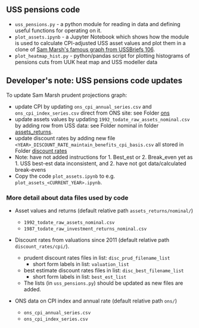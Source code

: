 
## USS pensions code
- `uss_pensions.py` - a python module for reading in data and defining useful functions for operating on it.
- `plot_assets.ipynb` - a Jupyter Notebook which shows how the module is used to calculate CPI-adjusted USS asset values and plot them in a clone of [Sam Marsh's famous graph from USSBriefs 106](https://medium.com/ussbriefs/how-extreme-prudence-and-misguided-risk-management-sent-the-uss-into-crisis-baf78c35d9e1).
- `plot_heatmap_hist.py` - python/pandas script for plotting histograms of pensions cuts from UUK heat map and USS modeller data

## Developer's note: USS pensions code updates

To update Sam Marsh prudent projections graph: 

- update CPI by updating `ons_cpi_annual_series.csv` and `ons_cpi_index_series.csv` direct from ONS site: see Folder [ons](https://github.com/SussexUCU/USS/tree/main/data/ons)
- update assets values by updating `1992_todate_raw_assets_nominal.csv` by adding row from USS data: see Folder nominal in folder [assets_returns](https://github.com/SussexUCU/USS/tree/main/data/assets_returns/nominal).
- update discount rates by adding new file `<YEAR>_DISCOUNT_RATE_maintain_benefits_cpi_basis.csv` all stored in Folder [discount rates](https://github.com/SussexUCU/USS/tree/main/data/discount_rates/cpi)
- Note: have not added instructions for 1. Best_est or 2. Break_even yet as 1. USS best-est data inconsistent, and 2. have not got data/calculated break-evens
- Copy the code `plot_assets.ipynb` to e.g. `plot_assets_<CURRENT_YEAR>.ipynb`.

### More detail about data files used by code

- Asset values and returns (default relative path `assets_returns/nominal/`)
    - `1992_todate_raw_assets_nominal.csv`
    - `1987_todate_raw_investment_returns_nominal.csv`

- Discount rates from valuations since 2011 (default relative path `discount_rates/cpi/`).
    - prudent discount rates files in list:           `disc_prud_filename_list`
        - short form labels in list:                  `valuation_list`
    - best estimate discount rates files in list:     `disc_best_filename_list`
        - short form labels in list:                  `best_est_list`
    - The lists (in `uss_pensions.py`) should be updated as new files are added.

- ONS data on CPI index and annual rate (default relative path `ons/`)
    - `ons_cpi_annual_series.csv`
    - `ons_cpi_index_series.csv`

  
